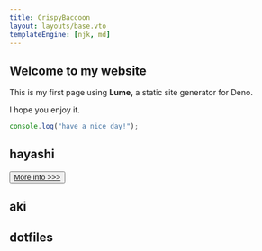 ```yaml
---
title: CrispyBaccoon
layout: layouts/base.vto
templateEngine: [njk, md]
---
```


<section>
  <h1>Welcome to my website</h1>

  This is my first page using **Lume,**
  a static site generator for Deno.

  I hope you enjoy it.

  ```javascript
  console.log("have a nice day!");
  ```

</section>
<section id="section-hayashi"><h2><a id="hayashi">hayashi</a></h2>
    <button class="info-button">
      <a href="/hayashi">More info >>></a>
    </button>
</section>
<section id="section-aki"><h2><a id="aki">aki</a></h2></section>
<section id="section-dotfiles">
  <h2><a id="dotfiles">dotfiles</a></h2>
</section>

<style>
  #main {
    & section {
      height: 60vh;
      width: 80vh;
    }
  }
</style>

